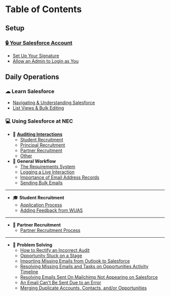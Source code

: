 # Table of Contents

## Setup

### [🔒 Your Salesforce Account](setup/your-salesforce-account/README.md)
  * [Set Up Your Signature](setup/your-salesforce-account/set-up-your-signature.md)
  * [Allow an Admin to Login as You](setup/your-salesforce-account/allow-an-admin-to-login-as-you.md)

## Daily Operations

### ☁ Learn Salesforce
  * [Navigating & Understanding Salesforce](daily-operations/learn-salesforce/navigating-and-understanding-salesforce.md)
  * [List Views & Bulk Editing](daily-operations/learn-salesforce/list-views-and-bulk-editing.md)
### 💻 Using Salesforce at NEC
  - 🥰 [**Auditing Interactions**](daily-operations/using-salesforce-at-nec/interaction-auditing/README.md)
    * [Student Recruitment](daily-operations/using-salesforce-at-nec/interaction-auditing/student-recruitment.md)
    * [Principal Recruitment](daily-operations/using-salesforce-at-nec/interaction-auditing/principal-recruitment.md)
    * [Partner Recruitment](daily-operations/using-salesforce-at-nec/interaction-auditing/partner-recruitment.md)
    * [Other](daily-operations/using-salesforce-at-nec/interaction-auditing/other.md)
  - 💼 **General Workflow**
    * [The Requirements System](daily-operations/using-salesforce-at-nec/general-workflow/the-requirements-system.md)
    * [Logging a Live Interaction](daily-operations/using-salesforce-at-nec/general-workflow/logging-a-live-interaction.md)
    * [Importance of Email Address Records](daily-operations/using-salesforce-at-nec/general-workflow/importance-of-email-address-records.md)
    * [Sending Bulk Emails](daily-operations/using-salesforce-at-nec/general-workflow/sending-bulk-emails.md)
***
  - 🎓 **Student Recruitment**
    * [Application Process](daily-operations/using-salesforce-at-nec/student-recruitment/application-process.md)
    * [Adding Feedback from WUAS](daily-operations/using-salesforce-at-nec/general-workflow/adding-feedback-from-wuas.md)
***
  - 🤝 **Partner Recruitment**
    * [Partner Recruitment Process](daily-operations/using-salesforce-at-nec/partner-recruitment/partner-recruitment-process.md)
***
  - 🤔 **Problem Solving**
    * [How to Rectify an Incorrect Audit](daily-operations/using-salesforce-at-nec/problem-solving/how-to-rectify-an-incorrect-audit.md)
    * [Opportunity Stuck on a Stage](daily-operations/using-salesforce-at-nec/problem-solving/opportunity-stuck-on-a-stage.md)
    * [Importing Missing Emails from Outlook to Salesforce](daily-operations/using-salesforce-at-nec/problem-solving/importing-missing-emails-from-outlook-to-salesforce.md)
    * [Resolving Missing Emails and Tasks on Opportunities Activity Timeline](daily-operations/using-salesforce-at-nec/problem-solving/resolving-missing-emails-and-tasks-on-opportunities-activity-timeline.md)
    * [Resolving Emails Sent On Mailchimp Not Appearing on Salesforce](daily-operations/using-salesforce-at-nec/problem-solving/resolving-emails-sent-on-mailchimp-not-appearing-on-salesforce.md)
    * [An Email Can't Be Sent Due to an Error](daily-operations/using-salesforce-at-nec/problem-solving/cannot-send-an-email.md)
    * [Merging Duplicate Accounts, Contacts, and/or Opportunities](daily-operations/using-salesforce-at-nec/problem-solving/merging-duplicate-accounts-contacts-and-or-opportunities.md)